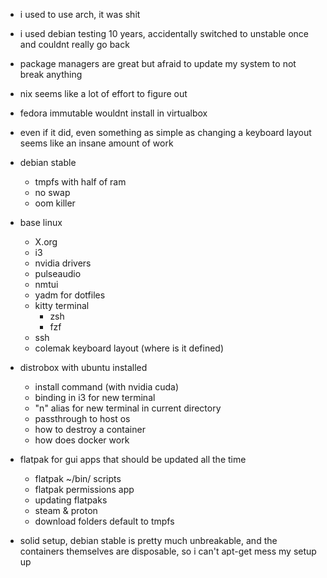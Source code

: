 - i used to use arch, it was shit
- i used debian testing 10 years, accidentally switched to unstable once and couldnt really go back
- package managers are great but afraid to update my system to not break anything

- nix seems like a lot of effort to figure out
- fedora immutable wouldnt install in virtualbox
- even if it did, even something as simple as changing a keyboard layout seems like an insane amount of work

- debian stable
  - tmpfs with half of ram
  - no swap
  - oom killer
- base linux
  - X.org
  - i3
  - nvidia drivers
  - pulseaudio
  - nmtui
  - yadm for dotfiles
  - kitty terminal
    - zsh
    - fzf
  - ssh
  - colemak keyboard layout (where is it defined)
- distrobox with ubuntu installed 
  - install command (with nvidia cuda)
  - binding in i3 for new terminal
  - "n" alias for new terminal in current directory
  - passthrough to host os
  - how to destroy a container
  - how does docker work
- flatpak for gui apps that should be updated all the time
  - flatpak ~/bin/ scripts
  - flatpak permissions app
  - updating flatpaks
  - steam & proton
  - download folders default to tmpfs

- solid setup, debian stable is pretty much unbreakable, and the containers themselves are disposable, so i can't apt-get mess my setup up
